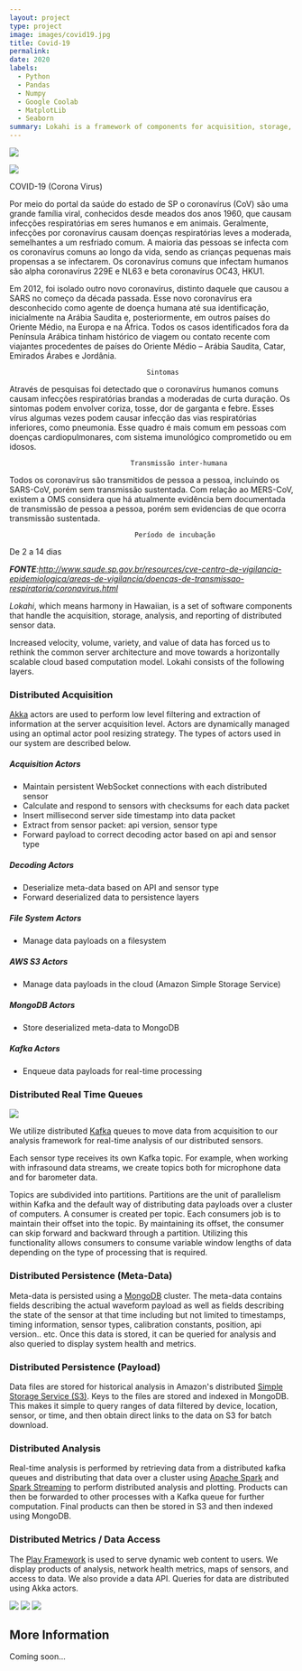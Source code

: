 ```yaml
---
layout: project
type: project
image: images/covid19.jpg
title: Covid-19
permalink: 
date: 2020
labels:
  - Python
  - Pandas
  - Numpy
  - Google Coolab
  - MatplotLib
  - Seaborn
summary: Lokahi is a framework of components for acquisition, storage, andlysis, and reporting of real-time distributed transient data.
---
```


![](claudercarvalho.github.io/images/covid19.jpg)


<img src="https://github.com/ClauderCarvalho/claudercarvalho.github.io/blob/master/images/covid19.jpg">

   COVID-19 (Corona Virus)

Por meio do portal da saúde do estado de SP o coronavírus (CoV) são uma grande família viral, conhecidos desde meados dos anos 1960, que causam infecções respiratórias em seres humanos e em animais. Geralmente, infecções por coronavírus causam doenças respiratórias leves a moderada, semelhantes a um resfriado comum. A maioria das pessoas se infecta com os coronavírus comuns ao longo da vida, sendo as crianças pequenas mais propensas a se infectarem. Os coronavírus comuns que infectam humanos são alpha coronavírus 229E e NL63 e beta coronavírus OC43, HKU1.

Em 2012, foi isolado outro novo coronavírus, distinto daquele que causou a SARS no começo da década passada. Esse novo coronavírus era desconhecido como agente de doença humana até sua identificação, inicialmente na Arábia Saudita e, posteriormente, em outros países do Oriente Médio, na Europa e na África. Todos os casos identificados fora da Península Arábica tinham histórico de viagem ou contato recente com viajantes procedentes de países do Oriente Médio – Arábia Saudita, Catar, Emirados Árabes e Jordânia.

                                      Sintomas

Através de pesquisas foi detectado que o  coronavírus humanos comuns causam infecções respiratórias brandas a moderadas de curta duração. Os sintomas podem envolver coriza, tosse, dor de garganta e febre. Esses vírus algumas vezes podem causar infecção das vias respiratórias inferiores, como pneumonia. Esse quadro é mais comum em pessoas com doenças cardiopulmonares, com sistema imunológico comprometido ou em idosos.

                                  Transmissão inter-humana
 
Todos os coronavírus são transmitidos de pessoa a pessoa, incluindo os SARS-CoV, porém sem transmissão sustentada. Com relação ao MERS-CoV, existem a OMS considera que há atualmente evidência bem documentada de transmissão de pessoa a pessoa, porém sem evidencias de que ocorra transmissão sustentada.


                                   Período de incubação

De 2 a 14 dias

_**FONTE**:http://www.saude.sp.gov.br/resources/cve-centro-de-vigilancia-epidemiologica/areas-de-vigilancia/doencas-de-transmissao-respiratoria/coronavirus.html_













*Lokahi*, which means harmony in Hawaiian, is a set of software components that handle the acquisition, storage, 
analysis, and reporting of distributed sensor data. 

Increased velocity, volume, variety, and value of data has forced us to rethink the common server architecture and move 
towards a horizontally scalable cloud based computation model. Lokahi consists of the following layers.

### Distributed Acquisition
[Akka](http://akka.io/) actors are used to perform low level filtering and extraction of information at the server acquisition level. 
Actors are dynamically managed using an optimal actor pool resizing strategy. The types of actors used in our system are 
described below. 
 
##### Acquisition Actors
* Maintain persistent WebSocket connections with each distributed sensor
* Calculate and respond to sensors with checksums for each data packet
* Insert millisecond server side timestamp into data packet
* Extract from sensor packet: api version, sensor type
* Forward payload to correct decoding actor based on api and sensor type

##### Decoding Actors
* Deserialize meta-data based on API and sensor type
* Forward deserialized data to persistence layers

##### File System Actors
* Manage data payloads on a filesystem

##### AWS S3 Actors
* Manage data payloads in the cloud (Amazon Simple Storage Service)

##### MongoDB Actors
* Store deserialized meta-data to MongoDB

##### Kafka Actors
* Enqueue data payloads for real-time processing

### Distributed Real Time Queues
<img src="../images/lokahi-kafka.png" class="ui large image">

We utilize distributed [Kafka](http://kafka.apache.org/) queues to move data from acquisition to our analysis framework for real-time analysis of
our distributed sensors. 

Each sensor type receives its own Kafka topic. For example, when working with infrasound data
streams, we create topics both for microphone data and for barometer data. 

Topics are subdivided into partitions. Partitions are the unit of parallelism within Kafka and the default way of 
distributing data payloads over a cluster of computers. A consumer is created per topic. Each consumers job is to
maintain their offset into the topic. By maintaining its offset, the consumer can skip forward and backward through a 
partition. Utilizing this functionality allows consumers to consume variable window lengths of data depending on the
type of processing that is required.

### Distributed Persistence (Meta-Data)
Meta-data is persisted using a [MongoDB](https://www.mongodb.com/) cluster. The meta-data contains fields describing the actual waveform payload as
well as fields describing the state of the sensor at that time including but not limited to timestamps, timing 
information, sensor types, calibration constants, position, api version.. etc. Once this data is stored, it can be
queried for analysis and also queried to display system health and metrics.

### Distributed Persistence (Payload)
Data files are stored for historical analysis in Amazon's distributed 
[Simple Storage Service (S3)](https://aws.amazon.com/s3/). Keys to the files are stored and indexed in MongoDB. 
This makes it simple to query ranges of data filtered by device, location, sensor, or time, and then obtain direct links
to the data on S3 for batch download.

### Distributed Analysis
Real-time analysis is performed by retrieving data from a distributed kafka queues and distributing that data over a
cluster using [Apache Spark](http://spark.apache.org/) and [Spark Streaming](http://spark.apache.org/streaming/) 
to perform distributed analysis and plotting. Products can then be forwarded to other processes with a Kafka queue for 
further computation. Final products can then be stored in S3 and then indexed using MongoDB.

### Distributed Metrics / Data Access
The [Play Framework](https://www.playframework.com/) is used to serve dynamic web content to users. We display products 
of analysis, network health metrics, maps of sensors, and access to data. We also provide a data API. Queries for data 
are distributed using Akka actors.

<img src="../images/lokahi-map.png" class="ui large image">

<img src="../images/lokahi-stats.png" class="ui large image">

<img src="../images/lokahi-list.png" class="ui large image">

## More Information

Coming soon...
